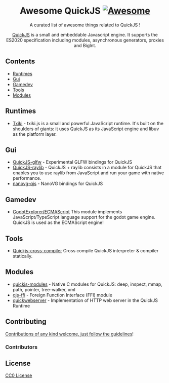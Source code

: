 <div align="center">

<!-- title -->

<!--lint ignore no-dead-urls-->
# Awesome QuickJS [![Awesome](https://awesome.re/badge.svg)](https://awesome.re) 

<!-- subtitle -->

A curated list of awesome things related to QuickJS !

<!-- image -->

<!-- <a href="" target="_blank" rel="noopener noreferrer">
  <img src="" />
</a> -->

<!-- description -->

[QuickJS](https://bellard.org/quickjs/) is a small and embeddable Javascript engine. It supports the ES2020 specification including modules, asynchronous generators, proxies and BigInt.
</div>

<!-- TOC -->

## Contents

- [Runtimes](#runtimes)
- [Gui](#gui)
- [Gamedev](#gamedev)
- [Tools](#tools)
- [Modules](#modules)

<!-- CONTENT -->

## Runtimes

- [Txiki](https://github.com/saghul/txiki.js) - txiki.js is a small and powerful JavaScript runtime. It's built on the shoulders of giants: it uses QuickJS as its JavaScript engine and libuv as the platform layer.

## Gui

- [QuickJS-glfw](https://github.com/Qard/quickjs-glfw) - Experimental GLFW bindings for QuickJS
- [QuickJS-raylib](https://github.com/sntg-p/QuickJS-raylib) - QuickJS + raylib consists in a module for QuickJS that enables you to use raylib from JavaScript and run your game with native performance.
- [nanovg-qjs](https://github.com/yushroom/nanovg-qjs) - NanoVG bindings for QuickJS

## Gamedev

- [GodotExplorer/ECMAScript](https://github.com/GodotExplorer/ECMAScript) This module implements JavaScript/TypeScript language support for the godot game engine. QuickJS is used as the ECMAScript engine!


## Tools

- [Quickjs-cross-compiler](https://github.com/ctn-malone/quickjs-cross-compiler) Cross compile QuickJS interpreter & compiler statically.

## Modules

- [quickjs-modules](https://github.com/rsenn/quickjs-modules) - Native C modules for QuickJS: deep, inspect, mmap, path, pointer, tree-walker, xml
- [qjs-ffi](https://github.com/ratboy666/qjs-ffi) - Foreign Function Interface (FFI) module
- [quickwebserver](https://github.com/QuickJS-Web-project/quickwebserver) - Implementation of HTTP web server in the QuickJS Runtime

<!-- END CONTENT -->


## Contributing

[Contributions of any kind welcome, just follow the guidelines](contributing.md)!

### Contributors

<!-- [Thanks goes to these contributors](https://github.com/kaosat-dev/awesome-quickjs/graphs/contributors)! -->

## License

[CC0 License](license)
